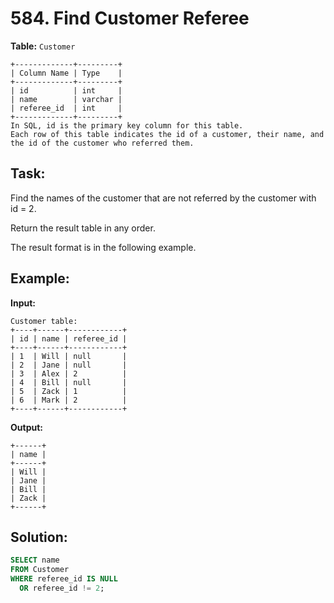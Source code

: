 # 584. Find Customer Referee

**Table:** ```Customer```

```
+-------------+---------+
| Column Name | Type    |
+-------------+---------+
| id          | int     |
| name        | varchar |
| referee_id  | int     |
+-------------+---------+
In SQL, id is the primary key column for this table.
Each row of this table indicates the id of a customer, their name, and the id of the customer who referred them.
```

## **Task:**

Find the names of the customer that are not referred by the customer with id = 2.

Return the result table in any order.

The result format is in the following example.

## **Example:**

**Input:**
```
Customer table:
+----+------+------------+
| id | name | referee_id |
+----+------+------------+
| 1  | Will | null       |
| 2  | Jane | null       |
| 3  | Alex | 2          |
| 4  | Bill | null       |
| 5  | Zack | 1          |
| 6  | Mark | 2          |
+----+------+------------+
```

**Output:**
```
+------+
| name |
+------+
| Will |
| Jane |
| Bill |
| Zack |
+------+
```

## **Solution:**
```SQL
SELECT name
FROM Customer
WHERE referee_id IS NULL
  OR referee_id != 2;
```